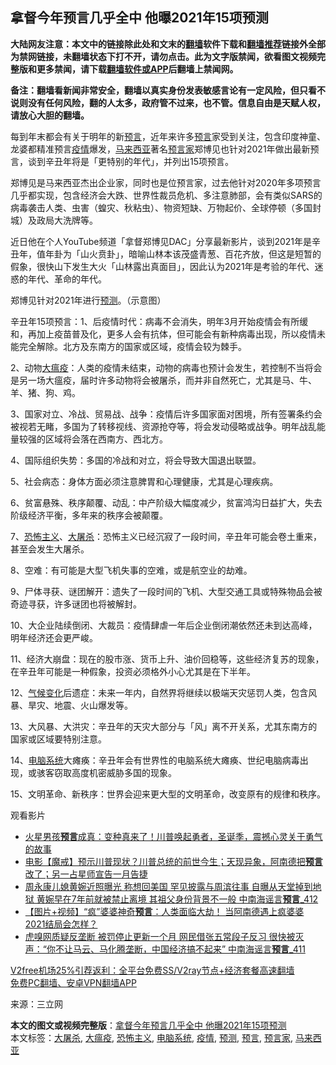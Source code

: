  <h2>拿督今年预言几乎全中 他曝2021年15项预测</h2> <p class="notice"><b>大陆网友注意：本文中的链接除此处和文末的<a href="https://github.com/bannedbook/fanqiang" >翻墙</a>软件下载和<a href="https://github.com/killgcd/justmysocks/blob/master/README.md">翻墙推荐</a>链接外全部为禁网链接，未翻墙状态下打不开，请勿点击。此为文字版禁闻，欲看图文视频完整版和更多禁闻，请下载<a href="https://github.com/bannedbook/fanqiang">翻墙软件或APP</a>后翻墙上禁闻网。</p><p>备注：翻墙看新闻非常安全，翻墙以真实身份发表敏感言论有一定风险，但只看不说则没有任何风险，翻的人太多，政府管不过来，也不管。信息自由是天赋人权，请放心大胆的翻墙。</b></p>  <div class="entry"> <p>每到年末都会有关于明年的新<span class='wp_keywordlink'><a href="https://www.bannedbook.org/forum5/" title="预言玄学禁书下载" rel="nofollow">预言</a></span>，近年来许多<a href="https://www.bannedbook.org/bnews/tag/%e9%a2%84%e8%a8%80/" class="st_tag internal_tag" rel="tag" title="标签 预言 下的日志">预言</a>家受到关注，包含印度神童、龙婆都精准预言<a href="https://www.bannedbook.org/bnews/tag/%E7%96%AB%E6%83%85/" class="st_tag internal_tag" rel="tag" title="标签 疫情 下的日志">疫情</a>爆发，<a href="https://www.bannedbook.org/bnews/tag/%e9%a9%ac%e6%9d%a5%e8%a5%bf%e4%ba%9a/" class="st_tag internal_tag" rel="tag" title="标签 马来西亚 下的日志">马来西亚</a>著名<a href="https://www.bannedbook.org/bnews/tag/%e9%a2%84%e8%a8%80%e5%ae%b6/" class="st_tag internal_tag" rel="tag" title="标签 预言家 下的日志">预言家</a>郑博见也针对2021年做出最新预言，谈到辛丑年将是「更特别的年代」，并列出15项预言。</p> <p>郑博见是马来西亚杰出企业家，同时也是位预言家，过去他针对2020年多项预言几乎都实现，包含经济会大跌、世界性裁员危机、多注意肺部，会有类似SARS的病毒袭击人类、虫害（蝗灾、秋粘虫）、物资短缺、万物起价、全球停顿（多国封城）及政局大洗牌等。</p> <p>近日他在个人YouTube频道「拿督郑博见DAC」分享最新影片，谈到2021年是辛丑年，值年卦为「山火贲卦」，暗喻山林本该茂盛青葱、百花齐放，但这是短暂的假象，很快山下发生大火「山林露出真面目」，因此认为2021年是考验的年代、迷惑的年代、革命的年代。</p> <p>郑博见针对2021年进行<a href="https://www.bannedbook.org/bnews/tag/%E9%A2%84%E6%B5%8B/" class="st_tag internal_tag" rel="tag" title="标签 预测 下的日志">预测</a>。（示意图）</p> <p>辛丑年15项预言：1、后疫情时代：病毒不会消失，明年3月开始疫情会有所缓和，再加上疫苗普及化，更多人会有抗体，但可能会有新种病毒出现，所以疫情未能完全解除。北方及东南方的国家或区域，疫情会较为棘手。</p>  <p>2、动物<a href="https://www.bannedbook.org/bnews/tag/%E5%A4%A7%E7%98%9F%E7%96%AB/" class="st_tag internal_tag" rel="tag" title="标签 大瘟疫 下的日志">大瘟疫</a>：人类的疫情未结束，动物的病毒也预计会发生，若控制不当将会是另一场大瘟疫，届时许多动物将会被屠杀，而并非自然死亡，尤其是马、牛、羊、猪、狗、鸡。</p> <p>3、国家对立、冷战、贸易战、战争：疫情后许多国家面对困境，所有签署条约会被视若无睹，多国为了转移视线、资源抢夺等，将会发动侵略或战争。明年战乱能量较强的区域将会落在西南方、西北方。</p> <p>4、国际组织失势：多国的冷战和对立，将会导致大国退出联盟。</p> <p>5、社会病态：身体方面必须注意脾胃和心理健康，尤其是心理疾病。</p> <p>6、贫富悬殊、秩序颠覆、动乱：中产阶级大幅度减少，贫富鸿沟日益扩大，失去阶级经济平衡，多年来的秩序会被颠覆。</p>  <p>7、<a href="https://www.bannedbook.org/bnews/tag/%e6%81%90%e6%80%96%e4%b8%bb%e4%b9%89/" class="st_tag internal_tag" rel="tag" title="标签 恐怖主义 下的日志">恐怖主义</a>、<a href="https://www.bannedbook.org/bnews/tag/%e5%a4%a7%e5%b1%a0%e6%9d%80/" class="st_tag internal_tag" rel="tag" title="标签 大屠杀 下的日志">大屠杀</a>：恐怖主义已经沉寂了一段时间，辛丑年可能会卷土重来，甚至会发生大屠杀。</p> <p>8、空难：有可能是大型飞机失事的空难，或是航空业的劫难。</p> <p>9、尸体寻获、谜团解开：遗失了一段时间的飞机、大型交通工具或特殊物品会被奇迹寻获，许多谜团也将被解封。</p> <p>10、大企业陆续倒闭、大裁员：疫情肆虐一年后企业倒闭潮依然还未到达高峰，明年经济还会更严峻。</p> <p>11、经济大崩盘：现在的股市涨、货币上升、油价回稳等，这些经济复苏的现象，在辛丑年可能是一种假象，投资必须格外小心尤其是在下半年。</p>  <p>12、<span class='wp_keywordlink'><a href="https://www.bannedbook.org/bnews/ssgc/20180904/993719.html" title="《魔鬼在统治着我们的世界(23)：环保主义(上)》" target="_blank">气候变化</a></span>后遗症：未来一年内，自然界将继续以极端天灾惩罚人类，包含风暴、旱灾、地震、火山爆发等。</p> <p>13、大风暴、大洪灾：辛丑年的天灾大部分与「风」离不开关系，尤其东南方的国家或区域要特别注意。</p> <p>14、<a href="https://www.bannedbook.org/bnews/tag/%E7%94%B5%E8%84%91%E7%B3%BB%E7%BB%9F/" class="st_tag internal_tag" rel="tag" title="标签 电脑系统 下的日志">电脑系统</a>大瘫痪：辛丑年会有世界性的电脑系统大瘫痪、世纪电脑病毒出现，或骇客窃取高度机密威胁多国的现象。</p> <p>15、文明革命、新秩序：世界会迎来更大型的文明革命，改变原有的规律和秩序。</p> <p>观看影片</p>  <p></p> <p></p> <ul class='op-related-articles' title='相关阅读'> <li><a href='https://www.bannedbook.org/bnews/bannedvideo/20201223/1453366.html' target='_blank'>火星男孩<b>预言</b>成真：变种真来了！川普唤起勇者，圣诞季，震撼心灵关于勇气的故事</a></li> <li><a href='https://www.bannedbook.org/bnews/bannedvideo/20201223/1453247.html' target='_blank'>电影【魔戒】预示川普现状？川普总统的前世今生；天现异象，阿南德把<b>预言</b>改了；另一占星师宣告一月告捷</a></li> <li><a href='https://www.bannedbook.org/bnews/comments/20201223/1453055.html' target='_blank'>周永康儿媳黄婉近照曝光 称想回美国 罕见披露与周滨往事 自曝从天堂掉到地狱 黄婉早在7年前就被禁止离境 其祖父身份背景不一般 中南海谣言<b>预言</b>_412</a></li> <li><a href='https://www.bannedbook.org/bnews/comments/20201222/1452856.html' target='_blank'>【图片+视频】“疯”婆婆神奇<b>预言</b>：人类面临大劫！ 当阿南德遇上疯婆婆 2021结局会怎样？</a></li> <li><a href='https://www.bannedbook.org/bnews/comments/20201222/1452643.html' target='_blank'>虎嗅网质疑反垄断 被罚停止更新一个月 网民借张五常段子反习 很快被灭声：“你不让马云、马化腾垄断，中国经济搞不起来” 中南海谣言<b>预言</b>_411</a></li> </ul> <p class="texttj"> <a href="https://www.bannedbook.org/forum23/topic22702.html" target="_blank">V2free机场25%引荐返利：全平台免费SS/V2ray节点+经济套餐高速翻墙</a><br/> <a href="https://github.com/bannedbook/fanqiang/wiki/%E7%A6%81%E9%97%BB%E7%BD%91%E5%AE%89%E5%8D%93%E7%BF%BB%E5%A2%99%E6%96%B0%E9%97%BBAPP" target="_blank">免费PC翻墙、安卓VPN翻墙APP</a></p><p> 来源：三立网 </p><a name='sharetosocial'></a>       <div><b>本文的图文或视频完整版</b>：<a href='https://www.bannedbook.org/bnews/worldnews/20201223/1453371.html'>拿督今年预言几乎全中 他曝2021年15项预测</a></div>  </div><!--END ENTRY--> <div class="postfooter"> <div>本文标签：<a href="https://www.bannedbook.org/bnews/tag/%e5%a4%a7%e5%b1%a0%e6%9d%80/" rel="tag">大屠杀</a>, <a href="https://www.bannedbook.org/bnews/tag/%E5%A4%A7%E7%98%9F%E7%96%AB/" rel="tag">大瘟疫</a>, <a href="https://www.bannedbook.org/bnews/tag/%e6%81%90%e6%80%96%e4%b8%bb%e4%b9%89/" rel="tag">恐怖主义</a>, <a href="https://www.bannedbook.org/bnews/tag/%E7%94%B5%E8%84%91%E7%B3%BB%E7%BB%9F/" rel="tag">电脑系统</a>, <a href="https://www.bannedbook.org/bnews/tag/%E7%96%AB%E6%83%85/" rel="tag">疫情</a>, <a href="https://www.bannedbook.org/bnews/tag/%E9%A2%84%E6%B5%8B/" rel="tag">预测</a>, <a href="https://www.bannedbook.org/bnews/tag/%e9%a2%84%e8%a8%80/" rel="tag">预言</a>, <a href="https://www.bannedbook.org/bnews/tag/%e9%a2%84%e8%a8%80%e5%ae%b6/" rel="tag">预言家</a>, <a href="https://www.bannedbook.org/bnews/tag/%e9%a9%ac%e6%9d%a5%e8%a5%bf%e4%ba%9a/" rel="tag">马来西亚</a></div>  </div><!--END POSTFOOTER--> 
